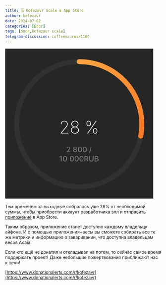 ```yaml
---
title: 🗒 Kofezavr Scale в App Store
author: kofezavr
date: 2024-07-02
categories: [Блог]
tags: [блог,kofezavr scale]
telegram-discussion: coffeesaurus/1100
--- 
```

![Kofezavr Scale в App Store](/assets/img/posts/24/07/sbor-beg.jpg)

Тем временем за выходные собралось уже 28% от необходимой суммы, чтобы приобрести аккаунт разработчика эпл и отправить [приложение](https://t.me/coffeesaurus/1095) в App Store. 

Таким образом, приложение станет доступно каждому владельцу айфона. И с помощью приложения+весы вы сможете собирать все те же метрики и информацию о заваривании, что доступна владельцам весов Acaia.

Если кто ещё не донатил и откладывал на потом, то сейчас самое время поддержать проект! Даже небольшие пожертвования приближают нас к цели!

[https://www.donationalerts.com/r/kofezavr](https://www.donationalerts.com/r/kofezavr)